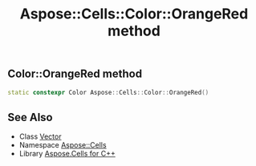 ﻿---
title: Aspose::Cells::Color::OrangeRed method
linktitle: OrangeRed
second_title: Aspose.Cells for C++ API Reference
description: 'How to use OrangeRed method of Aspose::Cells::Color class in C++.'
type: docs
weight: 11400
url: /cpp/aspose.cells/color/orangered/
---
## Color::OrangeRed method




```cpp
static constexpr Color Aspose::Cells::Color::OrangeRed()
```

## See Also

* Class [Vector](../../vector/)
* Namespace [Aspose::Cells](../../)
* Library [Aspose.Cells for C++](../../../)
